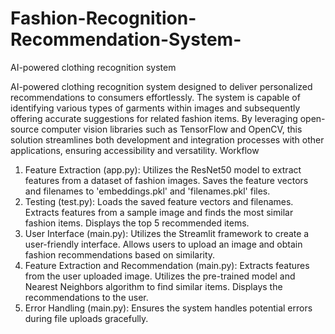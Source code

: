 # Fashion-Recognition-Recommendation-System-
AI-powered clothing recognition  system

AI-powered clothing 
recognition system designed to deliver personalized recommendations to consumers effortlessly. 
The system is capable of identifying various types of garments within images and subsequently 
offering accurate suggestions for related fashion items. By leveraging open-source computer 
vision libraries such as TensorFlow and OpenCV, this solution streamlines both development 
and integration processes with other applications, ensuring accessibility and versatility.
Workflow 
1. Feature Extraction (app.py): Utilizes the ResNet50 model to extract features from a 
dataset of fashion images. Saves the feature vectors and filenames to 'embeddings.pkl' 
and 'filenames.pkl' files. 
2. Testing (test.py): Loads the saved feature vectors and filenames. Extracts features from a 
sample image and finds the most similar fashion items. Displays the top 5 recommended 
items. 
3. User Interface (main.py): Utilizes the Streamlit framework to create a user-friendly 
interface. Allows users to upload an image and obtain fashion recommendations based on 
similarity. 
4. Feature Extraction and Recommendation (main.py): Extracts features from the user
uploaded image. Utilizes the pre-trained model and Nearest Neighbors algorithm to find 
similar items. Displays the recommendations to the user. 
5. Error Handling (main.py): Ensures the system handles potential errors during file uploads 
gracefully. 

